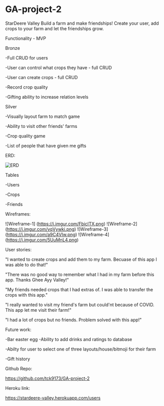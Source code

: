 # GA-project-2
StarDeere Valley
Build a farm and make friendships! Create your user, add crops to your farm and let the friendships grow.
	
Functionality - MVP

Bronze

-Full CRUD for users
	
-User can control what crops they have - full CRUD 

-User can create crops - full CRUD

-Record crop quality

-Gifting ability to increase relation levels

Silver

-Visually layout farm to match game 

-Ability to visit other friends' farms

-Crop quality game

-List of people that have given me gifts


ERD:

![ERD](https://i.imgur.com/c6XJYow.png)

Tables 
	
-Users
	
-Crops

-Friends

Wireframes:

![Wireframe-1] (https://i.imgur.com/FbicITX.png)
![Wireframe-2] (https://i.imgur.com/vqVywki.png)
![Wireframe-3] (https://i.imgur.com/a9C4VIw.png)
![Wireframe-4] (https://i.imgur.com/5UuMnL4.png)

User stories:

"I wanted to create crops and add them to my farm. Becuase of this app I was able to do that!"

"There was no good way to remember what I had in my farm before this app. Thanks Ghee Ayy Valley!"

"My friends needed crops that I had extras of. I was able to transfer the crops with this app."

"I really wanted to visit my friend's farm but could'nt because of COVID. This app let me visit their farm!"

"I had a lot of crops but no friends. Problem solved with this app!"


Future work:

-Bar easter egg  -Ability to add drinks and ratings to database

-Abilty for user to select one of three layouts/house/bitmoji for their farm

-Gift history

Github Repo: 

https://github.com/tck9173/GA-project-2

Heroku link:

https://stardeere-valley.herokuapp.com/users